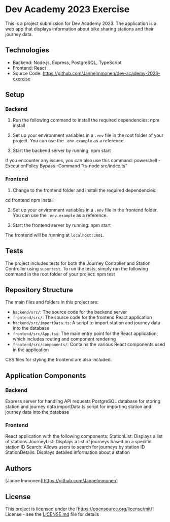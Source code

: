 # Dev Academy 2023 Exercise

This is a project submission for Dev Academy 2023. The application is a web app that displays information about bike sharing stations and their journey data.

## Technologies

- Backend: Node.js, Express, PostgreSQL, TypeScript
- Frontend: React
- Source Code: https://github.com/JanneImmonen/dev-academy-2023-exercise

## Setup

### Backend

1. Run the following command to install the required dependencies: npm install

2. Set up your environment variables in a `.env` file in the root folder of your project. You can use the `.env.example` as a reference.

3. Start the backend server by running: npm start

If you encounter any issues, you can also use this command: powershell -ExecutionPolicy Bypass -Command "ts-node src/index.ts"

### Frontend

1. Change to the frontend folder and install the required dependencies:

cd frontend
npm install

2. Set up your environment variables in a `.env` file in the frontend folder. You can use the `.env.example` as a reference.

3. Start the frontend server by running: npm start

The frontend will be running at `localhost:3001`.

## Tests

The project includes tests for both the Journey Controller and Station Controller using `supertest`. To run the tests, simply run the following command in the root folder of your project: npm test

## Repository Structure

The main files and folders in this project are:

- `backend/src/`: The source code for the backend server
- `frontend/src/`: The source code for the frontend React application
- `backend/src/importData.ts`: A script to import station and journey data into the database
- `frontend/src/App.tsx`: The main entry point for the React application, which includes routing and component rendering
- `frontend/src/components/`: Contains the various React components used in the application

CSS files for styling the frontend are also included.

## Application Components

### Backend

Express server for handling API requests
PostgreSQL database for storing station and journey data
importData.ts script for importing station and journey data into the database

### Frontend

React application with the following components:
StationList: Displays a list of stations
JourneyList: Displays a list of journeys based on a specific station ID
Search: Allows users to search for journeys by station ID
StationDetails: Displays detailed information about a station

## Authors

[Janne Immonen][https://github.com/JanneImmonen]

## License

This project is licensed under the [https://opensource.org/license/mit/] License - see the [LICENSE.md](LICENSE.md) file for details
